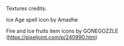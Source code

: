 Textures credits:

Ice Age spell icon by Amadhe

Fire and Ice fruits item icons by GONEGOZZLE (https://pixeljoint.com/p/240990.htm)
